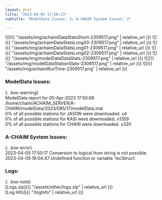 ```yaml
---
layout: post
title: "2023-04-05 17:50:23"
subtitle: "ModelData Issues: 3; A-CHAIM System Issues: 2"

---
```


![]({{ "/assets/img/achaimDataStatsShort-2309517.png" | relative_url }})
![]({{ "/assets/img/achaimDataStatsLong00-2309517.png" | relative_url }})
![]({{ "/assets/img/achaimDataStatsLong01-2309517.png" | relative_url }})
![]({{ "/assets/img/achaimDataStatsLong02-2309517.png" | relative_url }})
![]({{ "/assets/img/modelDataDataStats-2309517.png" | relative_url }})
![]({{ "/assets/img/modelDataStationStats-2309517.png" | relative_url }})
![]({{ "/assets/img/achaimRunTime-2309517.png" | relative_url }})


### ModelData Issues:  
  
{: .box-warning}  
 ModelData report for 05-Apr-2023 17:50:08   
 /home/chaim/ACHAIM_SERVER/A-CHAIM/modelData/2023/095/17/modelData.mat   
 0% of all possible stations for JASON were downloaded. x4   
 0% of all possible stations for KASI were downloaded. x1359   
 0% of all possible stations for CHAIN were downloaded. x320   
  
### A-CHAIM System Issues:  
  
{: .box-error}  
2023-04-05 17:50:17 Conversion to logical from string is not possible.  
2023-04-05 18:04:47 Undefined function or variable 'tecStruct'.  

### Logs:  
  
{: .box-note}  
[Logs.zip]({{ "/assets/other/logs.zip" | relative_url }})  
[Log Info]({{ "/logInfo" | relative_url }})  
